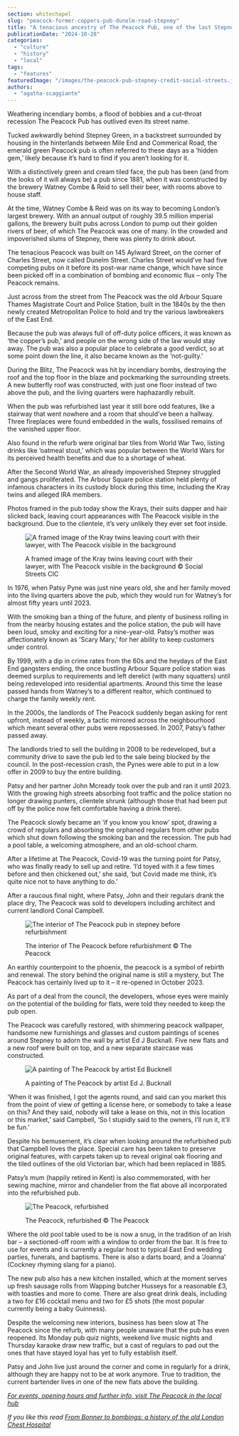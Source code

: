 ```yaml
---
section: whitechapel
slug: "peacock-former-coppers-pub-dunelm-road-stepney"
title: "A tenacious ancestry of The Peacock Pub, one of the last Stepney boozers"
publicationDate: "2024-10-28"
categories: 
  - "culture"
  - "history"
  - "local"
tags: 
  - "features"
featuredImage: "/images/the-peacock-pub-stepney-credit-social-streets.jpg"
authors: 
  - "agatha-scaggiante"
---
```


Weathering incendiary bombs, a flood of bobbies and a cut-throat recession The Peacock Pub has outlived even its street name.

Tucked awkwardly behind Stepney Green, in a backstreet surrounded by housing in the hinterlands between Mile End and Commerical Road, the emerald green Peacock pub is often referred to these days as a ‘hidden gem,’ likely because it’s hard to find if you aren’t looking for it. 

With a distinctively green and cream tiled face, the pub has been (and from the looks of it will always be) a pub since 1881, when it was constructed by the brewery Watney Combe & Reid to sell their beer, with rooms above to house staff. 

At the time, Watney Combe & Reid was on its way to becoming London’s largest brewery. With an annual output of roughly 39.5 million imperial gallons, the brewery built pubs across London to pump out their golden rivers of beer, of which The Peacock was one of many. In the crowded and impoverished slums of Stepney, there was plenty to drink about.

The tenacious Peacock was built on 145 Aylward Street, on the corner of Charles Street, now called Dunelm Street. Charles Street would’ve had five competing pubs on it before its post-war name change, which have since been picked off in a combination of bombing and economic flux – only The Peacock remains. 

Just across from the street from The Peacock was the old Arbour Square Thames Magistrate Court and Police Station, built in the 1840s by the then newly created Metropolitan Police to hold and try the various lawbreakers of the East End. 

Because the pub was always full of off-duty police officers, it was known as ‘the copper’s pub,’ and people on the wrong side of the law would stay away. The pub was also a popular place to celebrate a good verdict, so at some point down the line, it also became known as the ‘not-guilty.’ 

During the Blitz, The Peacock was hit by incendiary bombs, destroying the roof and the top floor in the blaze and pockmarking the surrounding streets. A new butterfly roof was constructed, with just one floor instead of two above the pub, and the living quarters were haphazardly rebuilt. 

When the pub was refurbished last year it still bore odd features, like a stairway that went nowhere and a room that should’ve been a hallway. Three fireplaces were found embedded in the walls, fossilised remains of the vanished upper floor.

Also found in the refurb were original bar tiles from World War Two, listing drinks like ‘oatmeal stout,’ which was popular between the World Wars for its perceived health benefits and due to a shortage of wheat.

After the Second World War, an already impoverished Stepney struggled and gangs proliferated. The Arbour Square police station held plenty of infamous characters in its custody block during this time, including the Kray twins and alleged IRA members. 

Photos framed in the pub today show the Krays, their suits dapper and hair slicked back, leaving court appearances with The Peacock visible in the background. Due to the clientele, it’s very unlikely they ever set foot inside. 

<figure>

![A framed image of the Kray twins leaving court with their lawyer, with The Peacock visible in the background](/images/kray-twins-leaving-peacock-pub-with-lawyer-1024x683.jpg)

<figcaption>

A framed image of the Kray twins leaving court with their lawyer, with The Peacock visible in the background © Social Streets CIC

</figcaption>

</figure>

In 1976, when Patsy Pyne was just nine years old, she and her family moved into the living quarters above the pub, which they would run for Watney’s for almost fifty years until 2023. 

With the smoking ban a thing of the future, and plenty of business rolling in from the nearby housing estates and the police station, the pub will have been loud, smoky and exciting for a nine-year-old. Patsy’s mother was affectionately known as 'Scary Mary,’ for her ability to keep customers under control.

By 1999, with a dip in crime rates from the 60s and the heydays of the East End gangsters ending, the once bustling Arbour Square police station was deemed surplus to requirements and left derelict (with many squatters) until being redeveloped into residential apartments. Around this time the lease passed hands from Watney’s to a different realtor, which continued to charge the family weekly rent.

In the 2000s, the landlords of The Peacock suddenly began asking for rent upfront, instead of weekly, a tactic mirrored across the neighbourhood which meant several other pubs were repossessed. In 2007, Patsy’s father passed away. 

The landlords tried to sell the building in 2008 to be redeveloped, but a community drive to save the pub led to the sale being blocked by the council. In the post-recession crash, the Pynes were able to put in a low offer in 2009 to buy the entire building. 

Patsy and her partner John Mcready took over the pub and ran it until 2023. With the growing high streets absorbing foot traffic and the police station no longer drawing punters, clientele shrunk (although those that had been put off by the police now felt comfortable having a drink there).

The Peacock slowly became an ‘if you know you know’ spot, drawing a crowd of regulars and absorbing the orphaned regulars from other pubs which shut down following the smoking ban and the recession. The pub had a pool table, a welcoming atmosphere, and an old-school charm. 

After a lifetime at The Peacock, Covid-19 was the turning point for Patsy, who was finally ready to sell up and retire. ‘I’d toyed with it a few times before and then chickened out,’ she said, ‘but Covid made me think, it’s quite nice not to have anything to do.’ 

After a raucous final night, where Patsy, John and their regulars drank the place dry, The Peacock was sold to developers including architect and current landlord Conal Campbell.

<figure>

![The interior of The Peacock pub in stepney before refurbishment](/images/peacock-pub-interiors-stepney-before-refurb-credit-peacock-pub-1024x683.jpg)

<figcaption>

The interior of The Peacock before refurbishment © The Peacock

</figcaption>

</figure>

An earthly counterpoint to the phoenix, the peacock is a symbol of rebirth and renewal. The story behind the original name is still a mystery, but The Peacock has certainly lived up to it – it re-opened in October 2023.  

As part of a deal from the council, the developers, whose eyes were mainly on the potential of the building for flats, were told they needed to keep the pub open. 

The Peacock was carefully restored, with shimmering peacock wallpaper, handsome new furnishings and glasses and custom paintings of scenes around Stepney to adorn the wall by artist Ed J Bucknall. Five new flats and a new roof were built on top, and a new separate staircase was constructed.

<figure>

![A painting of The Peacock by artist Ed Bucknell](/images/peacock-pub-stepney-painting-ed-bucknell-1024x683.jpg)

<figcaption>

A painting of The Peacock by artist Ed J. Bucknall

</figcaption>

</figure>

‘When it was finished, I got the agents round, and said can you market this from the point of view of getting a license here, or somebody to take a lease on this? And they said, nobody will take a lease on this, not in this location or this market,’ said Campbell, ‘So I stupidly said to the owners, I’ll run it, it’ll be fun.’

Despite his bemusement, it’s clear when looking around the refurbished pub that Campbell loves the place. Special care has been taken to preserve original features, with carpets taken up to reveal original oak flooring and the tiled outlines of the old Victorian bar, which had been replaced in 1885. 

Patsy’s mum (happily retired in Kent) is also commemorated, with her sewing machine, mirror and chandelier from the flat above all incorporated into the refurbished pub.

<figure>

![The Peacock, refurbished](/images/the-peacock-pub-interior-stepney-1024x683.jpg)

<figcaption>

The Peacock, refurbished © The Peacock

</figcaption>

</figure>

Where the old pool table used to be is now a snug, in the tradition of an Irish bar – a sectioned-off room with a window to order from the bar. It is free to use for events and is currently a regular host to typical East End wedding parties, funerals, and baptisms. There is also a darts board, and a ‘Joanna’ (Cockney rhyming slang for a piano). 

The new pub also has a new kitchen installed, which at the moment serves up fresh sausage rolls from Wapping butcher Husseys for a reasonable £3, with toasties and more to come. There are also great drink deals, including a two for £16 cocktail menu and two for £5 shots (the most popular currently being a baby Guinness). 

Despite the welcoming new interiors, business has been slow at The Peacock since the refurb, with many people unaware that the pub has even reopened. Its Monday pub quiz nights, weekend live music nights and Thursday karaoke draw new traffic, but a cast of regulars to pad out the ones that have stayed loyal has yet to fully establish itself. 

Patsy and John live just around the corner and come in regularly for a drink, although they are happy not to be at work anymore. True to tradition, the current bartender lives in one of the new flats above the building. 

[_For events, opening hours and further info, visit The Peacock in the local hub_](https://romanroadlondon.com/places/peacock-public-house/)

_If you like this read [From Bonner to bombings: a history of the old London Chest Hospital](https://romanroadlondon.com/london-chest-hospital-bonner-road-history/)_
